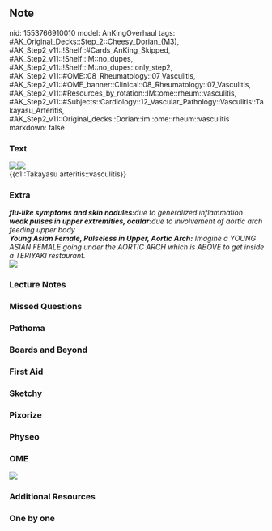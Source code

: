## Note
nid: 1553766910010
model: AnKingOverhaul
tags: #AK_Original_Decks::Step_2::Cheesy_Dorian_(M3), #AK_Step2_v11::!Shelf::#Cards_AnKing_Skipped, #AK_Step2_v11::!Shelf::IM::no_dupes, #AK_Step2_v11::!Shelf::IM::no_dupes::only_step2, #AK_Step2_v11::#OME::08_Rheumatology::07_Vasculitis, #AK_Step2_v11::#OME_banner::Clinical::08_Rheumatology::07_Vasculitis, #AK_Step2_v11::#Resources_by_rotation::IM::ome::rheum::vasculitis, #AK_Step2_v11::#Subjects::Cardiology::12_Vascular_Pathology::Vasculitis::Takayasu_Arteritis, #AK_Step2_v11::Original_decks::Dorian::im::ome::rheum::vasculitis
markdown: false

### Text
<div>
  <div><img src="paste-3609692379021313.jpg"><img src=
  "paste-3160657843191809.jpg"></div>
</div>
<div>
  {{c1::Takayasu arteritis::vasculitis}}
</div>

### Extra
<div>
  <i><b style="font-weight: bold;">flu-like symptoms and skin
  nodules:</b>due to generalized inflammation</i>
  <div>
    <i><b style="font-weight: bold;">weak pulses in upper
    extremities, ocular:</b>due to involvement of aortic arch
    feeding upper body</i>
  </div>
</div>
<div>
  <i><b style="font-weight: bold;">Young Asian Female, Pulseless in
  Upper, Aortic Arch:</b> Imagine a YOUNG ASIAN FEMALE going under
  the AORTIC ARCH which is ABOVE to get inside a TERIYAKI
  restaurant.</i>
</div><img src="paste-3609722443792385.jpg">

### Lecture Notes


### Missed Questions


### Pathoma


### Boards and Beyond


### First Aid


### Sketchy


### Pixorize


### Physeo


### OME
<div class="ome-widget">
  <a href=
  "https://onlinemeded.org/spa/rheumatology/vasculitis/acquire?ref=anki">
  <img src="_OME_AnkiFlashcards_Lesson_6.png"></a>
</div>

### Additional Resources


### One by one

